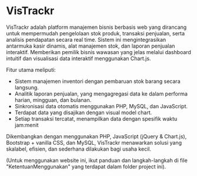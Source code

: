 # VisTrackr

VisTrackr adalah platform manajemen bisnis berbasis web yang dirancang untuk mempermudah pengelolaan stok produk, transaksi penjualan, serta analisis pendapatan secara real time. Sistem ini mengintegrasikan antarmuka kasir dinamis, alat manajemen stok, dan laporan penjualan interaktif. Memberikan pemilik bisnis wawasan yang jelas melalui dashboard intuitif dan visualisasi data interaktif menggunakan Chart.js.

Fitur utama meliputi:
- Sistem manajemen inventori dengan pembaruan stok barang secara langsung.
- Analitik laporan penjualan, yang mengagregasi data ke dalam performa harian, mingguan, dan bulanan.
- Sinkronisasi data otomatis menggunakan PHP, MySQL, dan JavaScript.
- Terdapat data yang disajikan dengan visual model chart.
- Setiap transaksi tercatat, menampilkan data dengan spesifik waktu jam:menit

Dikembangkan dengan menggunakan PHP, JavaScript (jQuery & Chart.js), Bootstrap + vanilla CSS, dan MySQL, VisTrackr menawarkan solusi yang skalabel, efisien, dan sederhana dilakukan bagi usaha kecil.

(Untuk menggunakan website ini, ikut panduan dan langkah-langkah di file "KetentuanMenggunakan" yang terdapat dalam folder project ini).
